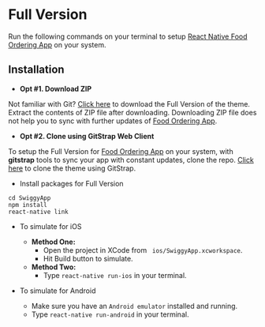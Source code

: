 # Full Version

Run the following commands on your terminal to setup [React Native Food Ordering App](http://market.nativebase.io/view/react-native-food-ordering-app) on your system.


## Installation

* **Opt #1. Download ZIP**

Not familiar with Git?
[Click here](http://gitstrap.com/strapmobile/SwiggyApp/repository/archive.zip) to download the Full Version of the theme.
Extract the contents of ZIP file after downloading.
Downloading ZIP file does not help you to sync with further updates of [Food Ordering App](http://market.nativebase.io/view/react-native-food-ordering-app).

* **Opt #2. Clone using GitStrap Web Client**

To setup the Full Version for [Food Ordering App](http://market.nativebase.io/view/react-native-food-ordering-app) on your system, with **gitstrap** tools to sync your app with constant updates, clone the repo.
[Click here](./gitstrap-tools.md) to clone the theme using GitStrap.

* Install packages for Full Version
```
cd SwiggyApp
npm install
react-native link
```

* To simulate for iOS
  * **Method One:**
    * Open the project in XCode from ``` ios/SwiggyApp.xcworkspace```.
    * Hit Build button to simulate.
  * **Method Two:**
    * Type ``` react-native run-ios ``` in your terminal.

* To simulate for Android
  * Make sure you have an ``` Android emulator ``` installed and running.
  * Type ``` react-native run-android ``` in your terminal.
